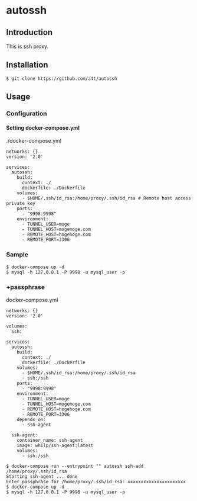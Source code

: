 # autossh

## Introduction
This is ssh proxy.

## Installation

```
$ git clone https://github.com/a4t/autossh
```

## Usage

### Configuration

#### Setting docker-compose.yml

./docker-compose.yml

```
networks: {}
version: '2.0'

services:
  autossh:
    build:
      context: ./
      dockerfile: ./Dockerfile
    volumes:
      - $HOME/.ssh/id_rsa:/home/proxy/.ssh/id_rsa # Remote host access private key
    ports:
      - "9998:9998"
    environment:
      - TUNNEL_USER=moge
      - TUNNEL_HOST=mogemoge.com
      - REMOTE_HOST=hogehoge.com
      - REMOTE_PORT=3306
```

### Sample

```
$ docker-compose up -d
$ mysql -h 127.0.0.1 -P 9998 -u mysql_user -p
```

### +passphrase

docker-compose.yml
```
networks: {}
version: '2.0'

volumes:
  ssh:

services:
  autossh:
    build:
      context: ./
      dockerfile: ./Dockerfile
    volumes:
      - $HOME/.ssh/id_rsa:/home/proxy/.ssh/id_rsa
      - ssh:/ssh
    ports:
      - "9998:9998"
    environment:
      - TUNNEL_USER=moge
      - TUNNEL_HOST=mogemoge.com
      - REMOTE_HOST=hogehoge.com
      - REMOTE_PORT=3306
    depends_on:
      - ssh-agent

  ssh-agent:
    container_name: ssh-agent
    image: whilp/ssh-agent:latest
    volumes:
      - ssh:/ssh
```

```
$ docker-compose run --entrypoint "" autossh ssh-add /home/proxy/.ssh/id_rsa
Starting ssh-agent ... done
Enter passphrase for /home/proxy/.ssh/id_rsa: xxxxxxxxxxxxxxxxxxxxxx
$ docker-compose up -d
$ mysql -h 127.0.0.1 -P 9998 -u mysql_user -p
```
